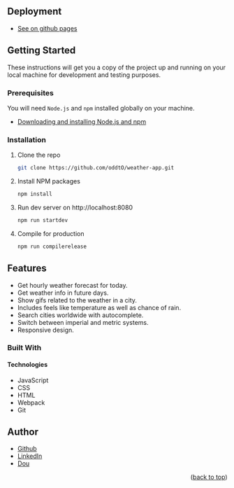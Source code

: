 
## Deployment

* [See on github pages](https://oddto.github.io/weather-app/)


<!-- GETTING STARTED -->
## Getting Started

These instructions will get you a copy of the project up and running on your local machine for development and testing purposes.

### Prerequisites

You will need `Node.js` and `npm` installed globally on your machine.
* [Downloading and installing Node.js and npm](https://docs.npmjs.com/downloading-and-installing-node-js-and-npm)

### Installation

1. Clone the repo
   ```sh
   git clone https://github.com/oddtO/weather-app.git
   ```
2. Install NPM packages
   ```sh
   npm install
   ```
3. Run dev server on http://localhost:8080
   ```sh
   npm run startdev
   ```
4. Compile for production
   ```sh
   npm run compilerelease
   ```
















## Features

* Get hourly weather forecast for today.
* Get weather info in future days.
* Show gifs related to the weather in a city.
* Includes feels like temperature as well as chance of rain.
* Search cities worldwide with autocomplete.
* Switch between imperial and metric systems.
* Responsive design.

### Built With

#### Technologies

* JavaScript
* CSS
* HTML
* Webpack
* Git






<!-- AUTHORS -->
## Author

* [Github](https://github.com/oddtO)
* [LinkedIn](https://www.linkedin.com/in/dmytro-yefimov-316690207/)
* [Dou](https://dou.ua/users/oddto/)
<p align="right">(<a href="#top">back to top</a>)</p>
